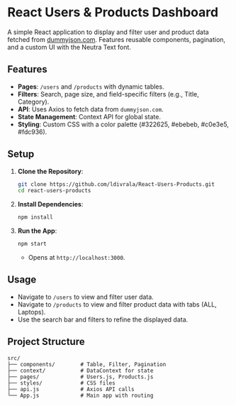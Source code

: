 # **React Users & Products Dashboard**

A simple React application to display and filter user and product data fetched from [dummyjson.com](https://dummyjson.com/). Features reusable components, pagination, and a custom UI with the Neutra Text font.

## **Features**
- **Pages**: `/users` and `/products` with dynamic tables.
- **Filters**: Search, page size, and field-specific filters (e.g., Title, Category).
- **API**: Uses Axios to fetch data from `dummyjson.com`.
- **State Management**: Context API for global state.
- **Styling**: Custom CSS with a color palette (#322625, #ebebeb, #c0e3e5, #fdc936).

## **Setup**
1. **Clone the Repository**:
   ```bash
   git clone https://github.com/ldivrala/React-Users-Products.git
   cd react-users-products
   ```

2. **Install Dependencies**:
   ```bash
   npm install
   ```

3. **Run the App**:
   ```bash
   npm start
   ```
   - Opens at `http://localhost:3000`.

## **Usage**
- Navigate to `/users` to view and filter user data.
- Navigate to `/products` to view and filter product data with tabs (ALL, Laptops).
- Use the search bar and filters to refine the displayed data.

## **Project Structure**
```
src/
├── components/        # Table, Filter, Pagination
├── context/           # DataContext for state
├── pages/             # Users.js, Products.js
├── styles/            # CSS files
├── api.js             # Axios API calls
└── App.js             # Main app with routing
```
